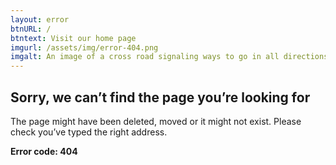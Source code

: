 ```yaml
---
layout: error
btnURL: /
btntext: Visit our home page
imgurl: /assets/img/error-404.png
imgalt: An image of a cross road signaling ways to go in all directions
---
```


## Sorry, we can’t find the page you’re looking for

The page might have been deleted, moved or it might not exist. Please check you’ve typed the right address.

**Error code: 404**
